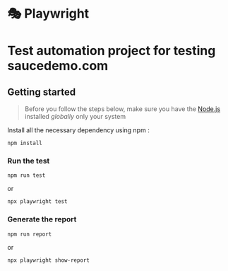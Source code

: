 # 🎭 Playwright 
# Test automation project for testing saucedemo.com
## Getting started

> Before you follow the steps below, make sure you have the
[Node.js](https://nodejs.org/en/download/) installed _globally_ only your system

Install all the necessary dependency using npm :

```
npm install
```

### Run the test

```
npm run test
```
or 
```
npx playwright test
```

### Generate the report

```
npm run report
```
or

```
npx playwright show-report
```